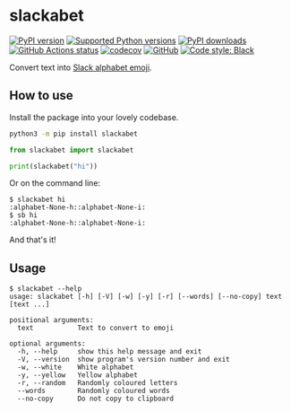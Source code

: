 # slackabet

[![PyPI version](https://img.shields.io/pypi/v/slackabet.svg?logo=pypi&logoColor=FFE873)](https://pypi.org/project/slackabet)
[![Supported Python versions](https://img.shields.io/pypi/pyversions/slackabet.svg?logo=python&logoColor=FFE873)](https://pypi.org/project/slackabet)
[![PyPI downloads](https://img.shields.io/pypi/dm/slackabet.svg)](https://pypistats.org/packages/slackabet)
[![GitHub Actions status](https://github.com/hugovk/slackabet/workflows/Test/badge.svg)](https://github.com/hugovk/slackabet/actions)
[![codecov](https://codecov.io/gh/hugovk/slackabet/branch/main/graph/badge.svg)](https://codecov.io/gh/hugovk/slackabet)
[![GitHub](https://img.shields.io/github/license/hugovk/slackabet.svg)](LICENSE.txt)
[![Code style: Black](https://img.shields.io/badge/code%20style-Black-000000.svg)](https://github.com/psf/black)

Convert text into
[Slack alphabet emoji](https://slack.com/intl/en-fi/help/articles/206870177-Add-custom-emoji-to-your-workspace?cvosrc=spredfast.facebook.Product#emoji-packs).

## How to use

Install the package into your lovely codebase.

```bash
python3 -m pip install slackabet
```

```python
from slackabet import slackabet

print(slackabet("hi"))
```

Or on the command line:

```console
$ slackabet hi
:alphabet-None-h::alphabet-None-i:
$ sb hi
:alphabet-None-h::alphabet-None-i:
```

And that's it!

## Usage

```console
$ slackabet --help
usage: slackabet [-h] [-V] [-w] [-y] [-r] [--words] [--no-copy] text [text ...]

positional arguments:
  text           Text to convert to emoji

optional arguments:
  -h, --help     show this help message and exit
  -V, --version  show program's version number and exit
  -w, --white    White alphabet
  -y, --yellow   Yellow alphabet
  -r, --random   Randomly coloured letters
  --words        Randomly coloured words
  --no-copy      Do not copy to clipboard
```
